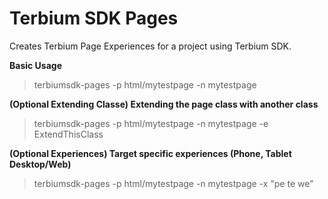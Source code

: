 # Terbium SDK Pages
Creates Terbium Page Experiences for a project using Terbium SDK.

**Basic Usage**
>terbiumsdk-pages -p html/mytestpage -n mytestpage 

**(Optional Extending Classe) Extending the page class with another class**
>terbiumsdk-pages -p html/mytestpage -n mytestpage -e ExtendThisClass

**(Optional Experiences) Target specific experiences (Phone, Tablet Desktop/Web)**
>terbiumsdk-pages -p html/mytestpage -n mytestpage -x "pe te we"



